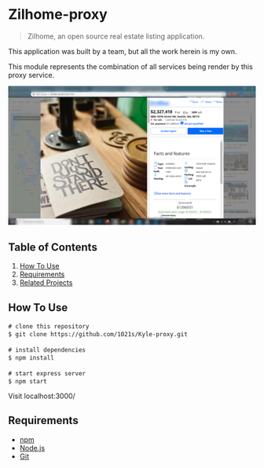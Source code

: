 # Zilhome-proxy

> Zilhome, an open source real estate listing application.

This application was built by a team, but all the work herein is my own.


This module represents the combination of all services being render by this proxy service.

![](zilhomeProxyBlur.jpg)

## Table of Contents
1. <a href="#how_to_use">How To Use</a>
2. <a href="#requirements">Requirements</a>
3. <a href="#related_projects">Related Projects</a>
## <a id="how_to_use">How To Use</a>
```
# clone this repository
$ git clone https://github.com/1021s/Kyle-proxy.git

# install dependencies
$ npm install

# start express server
$ npm start
```
Visit localhost:3000/


## <a id="requirements">Requirements</a>
* [npm](https://www.npmjs.com/)
* [Node.js](https://nodejs.org/en/download/)
* [Git](https://git-scm.com/)
